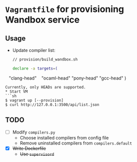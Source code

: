# `Vagrantfile` for provisioning Wandbox service

## Usage
* Update compiler list:
  ```sh
  // provision/build_wandbox.sh
  
  declare -a targets=(
    "clang-head"
    "ocaml-head"
    "pony-head"
    "gcc-head"
  )
  ```
  Currently, only HEADs are supported.
* Start VM
  ```sh
  $ vagrant up [--provision]
  $ curl http://127.0.0.1:3500/api/list.json
  ```

## TODO
- [ ] Modify `compilers.py`
  - Choose installed compilers from config file
  - Remove uninstalled compilers from `compilers.default`
- [x] ~~Write Dockerfile~~
  - ~~Use `supervisord`~~
